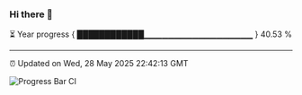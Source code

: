### Hi there 👋

⏳ Year progress { ████████████▁▁▁▁▁▁▁▁▁▁▁▁▁▁▁▁▁▁ } 40.53 %

---

⏰ Updated on Wed, 28 May 2025 22:42:13 GMT

![Progress Bar CI](https://github.com/IshwaranRudhara/GIT-ACTION/workflows/Progress%20Bar%20CI/badge.svg)
